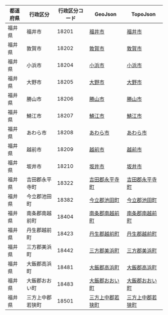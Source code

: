| 都道府県 | 行政区分 | 行政区分コード | GeoJson | TopoJson |
|-----------|--------- |--------------|------|------|
| 福井県 | 福井市 | 18201 | [福井市](/geojson/cities/18/18201.json) | [福井市](/topojson/cities/18/18201.topojson) |
| 福井県 | 敦賀市 | 18202 | [敦賀市](/geojson/cities/18/18202.json) | [敦賀市](/topojson/cities/18/18202.topojson) |
| 福井県 | 小浜市 | 18204 | [小浜市](/geojson/cities/18/18204.json) | [小浜市](/topojson/cities/18/18204.topojson) |
| 福井県 | 大野市 | 18205 | [大野市](/geojson/cities/18/18205.json) | [大野市](/topojson/cities/18/18205.topojson) |
| 福井県 | 勝山市 | 18206 | [勝山市](/geojson/cities/18/18206.json) | [勝山市](/topojson/cities/18/18206.topojson) |
| 福井県 | 鯖江市 | 18207 | [鯖江市](/geojson/cities/18/18207.json) | [鯖江市](/topojson/cities/18/18207.topojson) |
| 福井県 | あわら市 | 18208 | [あわら市](/geojson/cities/18/18208.json) | [あわら市](/topojson/cities/18/18208.topojson) |
| 福井県 | 越前市 | 18209 | [越前市](/geojson/cities/18/18209.json) | [越前市](/topojson/cities/18/18209.topojson) |
| 福井県 | 坂井市 | 18210 | [坂井市](/geojson/cities/18/18210.json) | [坂井市](/topojson/cities/18/18210.topojson) |
| 福井県 | 吉田郡永平寺町 | 18322 | [吉田郡永平寺町](/geojson/cities/18/18322.json) | [吉田郡永平寺町](/topojson/cities/18/18322.topojson) |
| 福井県 | 今立郡池田町 | 18382 | [今立郡池田町](/geojson/cities/18/18382.json) | [今立郡池田町](/topojson/cities/18/18382.topojson) |
| 福井県 | 南条郡南越前町 | 18404 | [南条郡南越前町](/geojson/cities/18/18404.json) | [南条郡南越前町](/topojson/cities/18/18404.topojson) |
| 福井県 | 丹生郡越前町 | 18423 | [丹生郡越前町](/geojson/cities/18/18423.json) | [丹生郡越前町](/topojson/cities/18/18423.topojson) |
| 福井県 | 三方郡美浜町 | 18442 | [三方郡美浜町](/geojson/cities/18/18442.json) | [三方郡美浜町](/topojson/cities/18/18442.topojson) |
| 福井県 | 大飯郡高浜町 | 18481 | [大飯郡高浜町](/geojson/cities/18/18481.json) | [大飯郡高浜町](/topojson/cities/18/18481.topojson) |
| 福井県 | 大飯郡おおい町 | 18483 | [大飯郡おおい町](/geojson/cities/18/18483.json) | [大飯郡おおい町](/topojson/cities/18/18483.topojson) |
| 福井県 | 三方上中郡若狭町 | 18501 | [三方上中郡若狭町](/geojson/cities/18/18501.json) | [三方上中郡若狭町](/topojson/cities/18/18501.topojson) |
